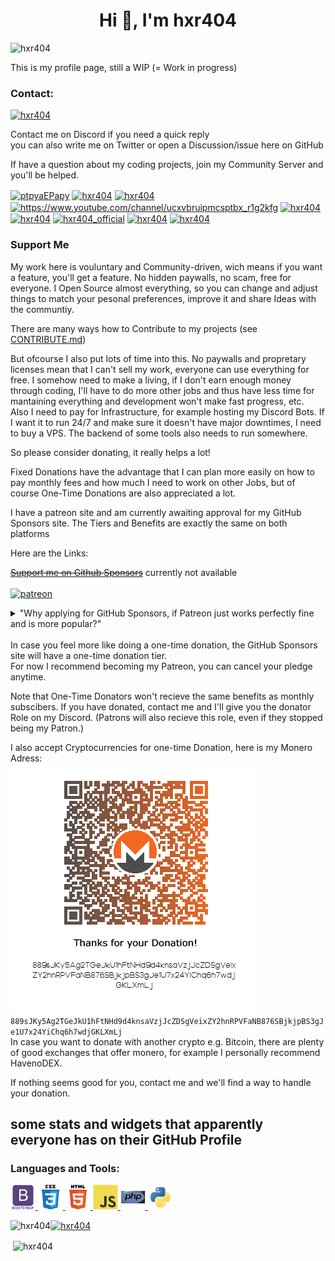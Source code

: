<!--
**hxr404/hxr404** is a ✨ _special_ ✨ repository because its `README.md` (this file) appears on your GitHub profile.

Here are some ideas to get you started:

- 🔭 I’m currently working on ...
- 🌱 I’m currently learning ...
- 👯 I’m looking to collaborate on ...
- 🤔 I’m looking for help with ...
- 💬 Ask me about ...
- 📫 How to reach me: ...
- 😄 Pronouns: ...
- ⚡ Fun fact: ...
-->
<h1 align="center">Hi 👋, I'm hxr404</h1>

<p align="left"> <img src="https://komarev.com/ghpvc/?username=hxr404&label=Profile%20views&color=0e75b6&style=flat" alt="hxr404" /> </p>

This is my profile page, still a WIP (= Work in progress)


### Contact:

<p align="left"> <a href="https://twitter.com/hxr404" target="blank"><img src="https://img.shields.io/twitter/follow/hxr404?logo=twitter&style=for-the-badge" alt="hxr404" /></a> </p>

Contact me on Discord if you need a quick reply<br>
you can also write me on Twitter or open a Discussion/issue here on GitHub<br>

If have a question about my coding projects, join my Community Server and you'll be helped.

<a href="https://discord.gg/ptpyaEPapy" target="blank"><img align="center" src="https://cdn.jsdelivr.net/npm/simple-icons@3.0.1/icons/discord.svg" alt="ptpyaEPapy" height="30" width="40" /></a>
<a href="https://twitter.com/hxr404" target="blank"><img align="center" src="https://cdn.jsdelivr.net/npm/simple-icons@3.0.1/icons/twitter.svg" alt="hxr404" height="30" width="40" /></a>
<a href="https://github.com/hxr404" target="blank"><img align="center" src="https://cdn.jsdelivr.net/npm/simple-icons@3.0.1/icons/github.svg" alt="hxr404" height="30" width="40" /></a>
<a href="https://www.youtube.com/c/https://www.youtube.com/channel/ucxvbruipmcsptbx_r1g2kfg" target="blank"><img align="center" src="https://cdn.jsdelivr.net/npm/simple-icons@3.0.1/icons/youtube.svg" alt="https://www.youtube.com/channel/ucxvbruipmcsptbx_r1g2kfg" height="30" width="40" /></a>
<a href="https://reddit.com/u/hxr404" target="blank"><img align="center" src="https://cdn.jsdelivr.net/npm/simple-icons@3.0.1/icons/reddit.svg" alt="hxr404" height="30" width="40" /></a>
<a href="https:/twitch.tv/hxr404" target="blank"><img align="center" src="https://cdn.jsdelivr.net/npm/simple-icons@3.0.1/icons/twitch.svg" alt="hxr404" height="30" width="40" /></a>
<a href="https://instagram.com/hxr404_official" target="blank"><img align="center" src="https://cdn.jsdelivr.net/npm/simple-icons@3.0.1/icons/instagram.svg" alt="hxr404_official" height="30" width="40" /></a>
<a href="https://dev.to/hxr404" target="blank"><img align="center" src="https://cdn.jsdelivr.net/npm/simple-icons@3.0.1/icons/dev-dot-to.svg" alt="hxr404" height="30" width="40" /></a>
<a href="https://fb.com/hxr404" target="blank"><img align="center" src="https://cdn.jsdelivr.net/npm/simple-icons@3.0.1/icons/facebook.svg" alt="hxr404" height="30" width="40" /></a>


</p>


### Support Me
My work here is vouluntary and Community-driven, wich means if you want a feature, you'll get a feature. No hidden paywalls, no scam, free for everyone.
I Open Source almost everything, so you can change and adjust things to match your pesonal preferences, improve it and share Ideas with the communtiy.

There are  many ways how to Contribute to my projects (see [CONTRIBUTE.md](CONTRIBUTE.md))<br>

But ofcourse I also put lots of time into this. No paywalls and propretary licenses mean that I can't sell my work, everyone can use everything for free.
I somehow need to make a living, if I don't earn enough money through coding, I'll have to do more other jobs and thus have less time for mantaining everything and development won't make fast progress, etc.<br>
Also I need to pay for Infrastructure, for example hosting my Discord Bots. If I want it to run 24/7 and make sure it doesn't have major downtimes, I need to buy a VPS.
The backend of some tools also needs to run somewhere.

So please consider donating, it really helps a lot!

Fixed Donations have the advantage that I can plan more easily on how to pay monthly fees and how much I need to work on other Jobs,
but of course One-Time Donations are also appreciated a lot.

I have a patreon site and am currently awaiting approval for my GitHub Sponsors site.
The Tiers and Benefits are exactly the same on both platforms

Here are the Links:

<strike><a href="https://github.com/sponsors/hxr404">Support me on Github Sponsors</a></strike> currently not available<br>
<br>
<a href="https://patreon.org/hxr404"><img width="216" alt="patreon" src="https://user-images.githubusercontent.com/55095883/123521942-26e90a80-d6ba-11eb-822f-2140d890ee56.png"></a>

<details>
<summary>"Why applying for GitHub Sponsors, if Patreon just works perfectly fine and is more popular?"</summary>
On patreon theres a 8% Fee (+taxes and transaction fees), while on GitHub there are 0 fees.<bbr>
And a really big advantage of GitHub Sponsors is: They give me x2 the amount of money you donated. Means if you buy the 10€ rank, GitHub/Microsoft will gift me additional 10€.<br>
So in direct comparison: On Patreon I recieve 92% of the dontaions, wheras on GitHub I get 200%...
</details>
<br>
In case you feel more like doing a one-time donation, the GitHub Sponsors site will have a one-time donation tier.<br>
For now I recommend becoming my Patreon, you can cancel your pledge anytime.<br>

Note that One-Time Donators won't recieve the same benefits as monthly subscibers. If you have donated, contact me and I'll give you the donator Role on my Discord.
(Patrons will also recieve this role, even if they stopped being my Patron.)

I also accept Cryptocurrencies for one-time Donation, here is my Monero Adress:<br>
<img src="hxr404_monero.png" alt="QR code of the monero adress"></img>
`889sJKy5Ag2TGeJkU1hFtNHd9d4knsaVzjJcZDSgVeixZY2hnRPVFaNB876SBjkjpBS3gJe1U7x24YiChq6h7wdjGKLXmLj`<br>
In case you want to donate with another crypto e.g. Bitcoin, there are plenty of good exchanges that offer monero, for example I personally recommend HavenoDEX.


If nothing seems good for you, contact me and we'll find a way to handle your donation.



## some stats and widgets that apparently everyone has on their GitHub Profile

### Languages and Tools:
<p align="left"> <a href="https://getbootstrap.com" target="_blank"> <img src="https://raw.githubusercontent.com/devicons/devicon/master/icons/bootstrap/bootstrap-plain-wordmark.svg" alt="bootstrap" width="40" height="40"/> </a> <a href="https://www.w3schools.com/css/" target="_blank"> <img src="https://raw.githubusercontent.com/devicons/devicon/master/icons/css3/css3-original-wordmark.svg" alt="css3" width="40" height="40"/> </a> <a href="https://www.w3.org/html/" target="_blank"> <img src="https://raw.githubusercontent.com/devicons/devicon/master/icons/html5/html5-original-wordmark.svg" alt="html5" width="40" height="40"/> </a> <a href="https://developer.mozilla.org/en-US/docs/Web/JavaScript" target="_blank"> <img src="https://raw.githubusercontent.com/devicons/devicon/master/icons/javascript/javascript-original.svg" alt="javascript" width="40" height="40"/> </a> <a href="https://www.php.net" target="_blank"> <img src="https://raw.githubusercontent.com/devicons/devicon/master/icons/php/php-original.svg" alt="php" width="40" height="40"/> </a> <a href="https://www.python.org" target="_blank"> <img src="https://raw.githubusercontent.com/devicons/devicon/master/icons/python/python-original.svg" alt="python" width="40" height="40"/> </a> </p>


<a href="https://github.com/ryo-ma/github-profile-trophy"><img src="https://github-profile-trophy.vercel.app/?username=hxr404" alt="hxr404" /></a>
<img align="left" src="https://github-readme-stats.vercel.app/api/top-langs?username=hxr404&show_icons=true" alt="hxr404" />

<p>&nbsp;<img align="center" src="https://github-readme-stats.vercel.app/api?username=hxr404&show_icons=true&locale=en" alt="hxr404" /></p>

